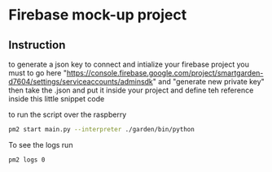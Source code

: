 # Firebase mock-up project

## Instruction

to generate a json key to connect and intialize your firebase project you must to go here "https://console.firebase.google.com/project/smartgarden-d7604/settings/serviceaccounts/adminsdk" and "generate new private key" then take the .json and put it inside your project and define teh reference inside this little snippet code 

to run the script over the raspberry
```bash
pm2 start main.py --interpreter ./garden/bin/python
```

To see the logs run
```bash
pm2 logs 0
```
